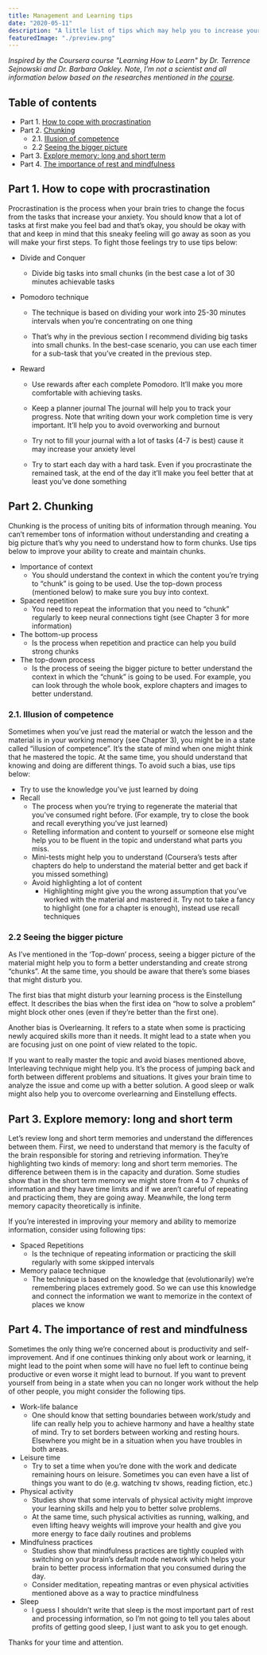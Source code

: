 ```yaml
---
title: Management and Learning tips
date: "2020-05-11"
description: "A little list of tips which may help you to increase your productivity and start learn better. Based on the work of Dr. Terrence Sejnowski and Dr. Barbara Oakley."
featuredImage: "./preview.png"
---
```


_Inspired by the Coursera course "Learning How to Learn" by Dr. Terrence Sejnowski and Dr. Barbara Oakley. Note, I’m not a scientist and all information below based on the researches mentioned in the [course](https://www.coursera.org/learn/learning-how-to-learn)._

## Table of contents

- Part 1. [How to cope with procrastination](#part-1-how-to-cope-with-procrastination)
- Part 2. [Chunking](#part-2-chunking)
  - 2.1. [Illusion of competence](#21-illusion-of-competence)
  - 2.2 [Seeing the bigger picture](#22-seeing-the-bigger-picture)
- Part 3. [Explore memory: long and short term](#part-3-explore-memory-long-and-short-term)
- Part 4. [The importance of rest and mindfulness](#part-4-the-importance-of-rest-and-mindfulness)

## Part 1. How to cope with procrastination

Procrastination is the process when your brain tries to change the focus from the tasks that increase your anxiety. You should know that a lot of tasks at first make you feel bad and that’s okay, you should be okay with that and keep in mind that this sneaky feeling will go away as soon as you will make your first steps. To fight those feelings try to use tips below:

- Divide and Conquer
  - Divide big tasks into small chunks (in the best case a lot of 30 minutes achievable tasks 

- Pomodoro technique

  - The technique is based on dividing your work into 25-30 minutes intervals when you’re concentrating on one thing
  
  - That’s why in the previous section I recommend dividing big tasks into small chunks. In the best-case scenario, you can use each timer for a sub-task that you’ve created in the previous step.

- Reward
  - Use rewards after each complete Pomodoro. It’ll make you more comfortable with achieving tasks.

  - Keep a planner journal
  The journal will help you to track your progress. Note that writing down your work completion time is very important. It’ll help you to avoid overworking and burnout

  - Try not to fill your journal with a lot of tasks (4-7 is best) cause it may increase your anxiety level

  - Try to start each day with a hard task. Even if you procrastinate the remained task, at the end of the day it’ll make you feel better that at least you’ve done something

## Part 2. Chunking

Chunking is the process of uniting bits of information through meaning. You can’t remember tons of information without understanding and creating a big picture that’s why you need to understand how to form chunks. Use tips below to improve your ability to create and maintain chunks.

- Importance of context
  - You should understand the context in which the content you’re trying to “chunk” is going to be used. Use the top-down process (mentioned below) to make sure you buy into context.
- Spaced repetition
  - You need to repeat the information that you need to “chunk” regularly to keep neural connections tight (see Chapter 3 for more information)
- The bottom-up process
  - Is the process when repetition and practice can help you build strong chunks
- The top-down process
  - Is the process of seeing the bigger picture to better understand the context in which the “chunk” is going to be used. For example, you can look through the whole book, explore chapters and images to better understand.

### 2.1. Illusion of competence

Sometimes when you’ve just read the material or watch the lesson and the material is in your working memory (see Chapter 3), you might be in a state called “illusion of competence”. It’s the state of mind when one might think that he mastered the topic. At the same time, you should understand that knowing and doing are different things. To avoid such a bias, use tips below:

- Try to use the knowledge you’ve just learned by doing
- Recall
  - The process when you’re trying to regenerate the material that you’ve consumed right before. (For example, try to close the book and recall everything you’ve just learned)
  - Retelling information and content to yourself or someone else might help you to be fluent in the topic and understand what parts you miss.
  - Mini-tests might help you to understand (Coursera’s tests after chapters do help to understand the material better and get back if you missed something)
  - Avoid highlighting a lot of content
    - Highlighting might give you the wrong assumption that you’ve worked with the material and mastered it.  Try not to take a fancy to highlight (one for a chapter is enough), instead use recall techniques

### 2.2 Seeing the bigger picture

As I’ve mentioned in the ‘Top-down’ process, seeing a bigger picture of the material might help you to form a better understanding and create strong “chunks”. At the same time, you should be aware that there’s some biases that might disturb you.

The first bias that might disturb your learning process is the Einstellung effect. It describes the bias when the first idea on “how to solve a problem” might block other ones (even if they’re better than the first one). 

Another bias is Overlearning. It refers to a state when some is practicing newly acquired skills more than it needs. It might lead to a state when you are focusing just on one point of view related to the topic.

If you want to really master the topic and avoid biases mentioned above, Interleaving technique might help you. It’s the process of jumping back and forth between different problems and situations. It gives your brain time to analyze the issue and come up with a better solution. A good sleep or walk might also help you to overcome overlearning and Einstellung effects.

## Part 3. Explore memory: long and short term

Let’s review long and short term memories and understand the differences between them. First, we need to understand that memory is the faculty of the brain responsible for storing and retrieving information. They’re highlighting two kinds of memory: long and short term memories. The difference between them is in the capacity and duration. Some studies show that in the short term memory we might store from 4 to 7 chunks of information and they have time limits and if we aren’t careful of repeating and practicing them, they are going away. Meanwhile, the long term memory capacity theoretically is infinite.

If you’re interested in improving your memory and ability to memorize information, consider using following tips:

- Spaced Repetitions
  - Is the technique of repeating information or practicing the skill regularly with some skipped intervals
- Memory palace technique
  - The technique is based on the knowledge that (evolutionarily) we’re remembering places extremely good. So we can use this knowledge and connect the information we want to memorize in the context of places we know

## Part 4. The importance of rest and mindfulness

Sometimes the only thing we’re concerned about is productivity and self-improvement. And if one continues thinking only about work or learning, it might lead to the point when some will have no fuel left to continue being productive or even worse it might lead to burnout. If you want to prevent yourself from being in a state when you can no longer work without the help of other people, you might consider the following tips. 

- Work-life balance
  - One should know that setting boundaries between work/study and life can really help you to achieve harmony and have a healthy state of mind. Try to set borders between working and resting hours. Elsewhere you might be in a situation when you have troubles in both areas.
- Leisure time
  - Try to set a time when you’re done with the work and dedicate remaining hours on leisure. Sometimes you can even have a list of things you want to do (e.g. watching tv shows, reading fiction, etc.)
- Physical activity
  - Studies show that some intervals of physical activity might improve your learning skills and help you to better solve problems.
  - At the same time, such physical activities as running, walking, and even lifting heavy weights will improve your health and give you more energy to face daily routines and problems
- Mindfulness practices
  - Studies show that mindfulness practices are tightly coupled with switching on your brain’s default mode network which helps your brain to better process information that you consumed during the day.
  - Consider meditation, repeating mantras or even physical activities mentioned above as a way to practice mindfulness
- Sleep
  - I guess I shouldn’t write that sleep is the most important part of rest and processing information, so I’m not going to tell you tales about profits of getting good sleep, I just want to ask you to get enough.

Thanks for your time and attention.
